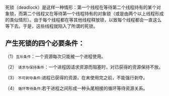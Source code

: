 死锁（deadlock）是这样一种情形：第一个线程在等待第二个线程持有的某个对象锁，而第二个线程又在等待第一个线程持有的对象锁（或是由两个以上线程形成的类似情形）。由于每个线程都在等其他线程释放锁，以致每个线程都会一直这么等下去。于是，这些线程就陷入了所谓的死锁。
## 产生死锁的四个必要条件：

（1）`互斥条件`：一个资源每次只能被一个进程使用。

（2） `请求与保持条件`：一个进程因请求资源而阻塞时，对已获得的资源保持不放。

（3） `不可剥夺条件`:进程已获得的资源，在末使用完之前，不能强行剥夺。

（4） `循环等待条件`:若干进程之间形成一种头尾相接的循环等待资源关系。
